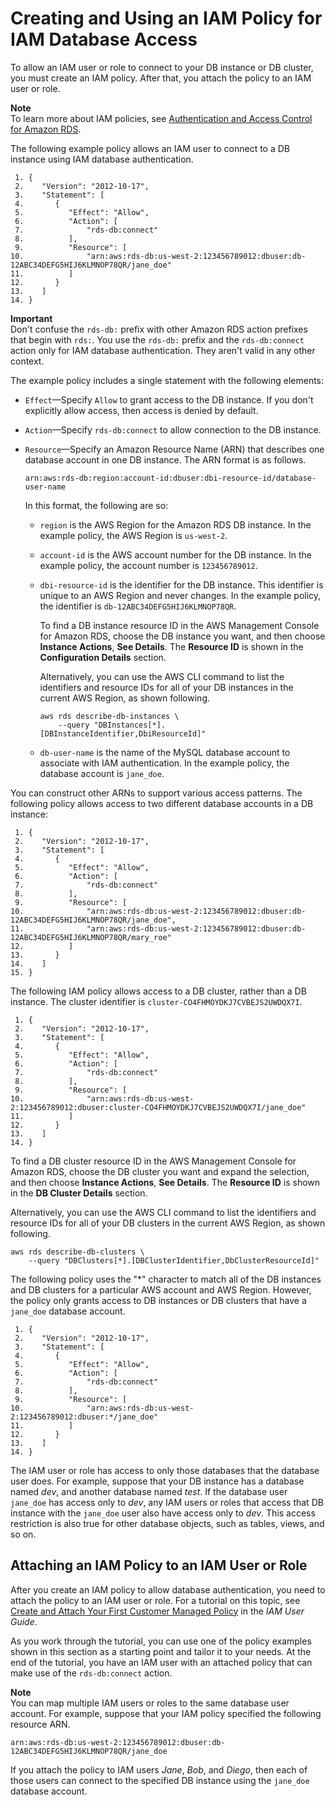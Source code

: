 # Creating and Using an IAM Policy for IAM Database Access<a name="UsingWithRDS.IAMDBAuth.IAMPolicy"></a>

To allow an IAM user or role to connect to your DB instance or DB cluster, you must create an IAM policy\. After that, you attach the policy to an IAM user or role\.

**Note**  
To learn more about IAM policies, see [Authentication and Access Control for Amazon RDS](UsingWithRDS.IAM.md)\.

The following example policy allows an IAM user to connect to a DB instance using IAM database authentication\.

```
 1. {
 2.    "Version": "2012-10-17",
 3.    "Statement": [
 4.       {
 5.          "Effect": "Allow",
 6.          "Action": [
 7.              "rds-db:connect"
 8.          ],
 9.          "Resource": [
10.              "arn:aws:rds-db:us-west-2:123456789012:dbuser:db-12ABC34DEFG5HIJ6KLMNOP78QR/jane_doe"
11.          ]
12.       }
13.    ]
14. }
```

**Important**  
Don't confuse the `rds-db:` prefix with other Amazon RDS action prefixes that begin with `rds:`\. You use the `rds-db:` prefix and the `rds-db:connect` action only for IAM database authentication\. They aren't valid in any other context\. 

The example policy includes a single statement with the following elements:
+ `Effect`—Specify `Allow` to grant access to the DB instance\. If you don't explicitly allow access, then access is denied by default\.
+ `Action`—Specify `rds-db:connect` to allow connection to the DB instance\.
+ `Resource`—Specify an Amazon Resource Name \(ARN\) that describes one database account in one DB instance\. The ARN format is as follows\.

  ```
  arn:aws:rds-db:region:account-id:dbuser:dbi-resource-id/database-user-name
  ```

  In this format, the following are so:
  + `region` is the AWS Region for the Amazon RDS DB instance\. In the example policy, the AWS Region is `us-west-2`\.
  + `account-id` is the AWS account number for the DB instance\. In the example policy, the account number is `123456789012`\.
  + `dbi-resource-id` is the identifier for the DB instance\. This identifier is unique to an AWS Region and never changes\. In the example policy, the identifier is `db-12ABC34DEFG5HIJ6KLMNOP78QR`\.

    To find a DB instance resource ID in the AWS Management Console for Amazon RDS, choose the DB instance you want, and then choose **Instance Actions**, **See Details**\. The **Resource ID** is shown in the **Configuration Details** section\.

    Alternatively, you can use the AWS CLI command to list the identifiers and resource IDs for all of your DB instances in the current AWS Region, as shown following\.

    ```
    aws rds describe-db-instances \
        --query "DBInstances[*].[DBInstanceIdentifier,DbiResourceId]"
    ```
  + `db-user-name` is the name of the MySQL database account to associate with IAM authentication\. In the example policy, the database account is `jane_doe`\.

You can construct other ARNs to support various access patterns\. The following policy allows access to two different database accounts in a DB instance:

```
 1. {
 2.    "Version": "2012-10-17",
 3.    "Statement": [
 4.       {
 5.          "Effect": "Allow",
 6.          "Action": [
 7.              "rds-db:connect"
 8.          ],
 9.          "Resource": [
10.              "arn:aws:rds-db:us-west-2:123456789012:dbuser:db-12ABC34DEFG5HIJ6KLMNOP78QR/jane_doe",
11.              "arn:aws:rds-db:us-west-2:123456789012:dbuser:db-12ABC34DEFG5HIJ6KLMNOP78QR/mary_roe"
12.          ]
13.       }
14.    ]
15. }
```

The following IAM policy allows access to a DB cluster, rather than a DB instance\. The cluster identifier is `cluster-CO4FHMOYDKJ7CVBEJS2UWDQX7I`\.

```
 1. {
 2.    "Version": "2012-10-17",
 3.    "Statement": [
 4.       {
 5.          "Effect": "Allow",
 6.          "Action": [
 7.              "rds-db:connect"
 8.          ],
 9.          "Resource": [
10.              "arn:aws:rds-db:us-west-2:123456789012:dbuser:cluster-CO4FHMOYDKJ7CVBEJS2UWDQX7I/jane_doe"
11.          ]
12.       }
13.    ]
14. }
```

To find a DB cluster resource ID in the AWS Management Console for Amazon RDS, choose the DB cluster you want and expand the selection, and then choose **Instance Actions**, **See Details**\. The **Resource ID** is shown in the **DB Cluster Details** section\.

Alternatively, you can use the AWS CLI command to list the identifiers and resource IDs for all of your DB clusters in the current AWS Region, as shown following\.

```
aws rds describe-db-clusters \
    --query "DBClusters[*].[DBClusterIdentifier,DbClusterResourceId]"
```

The following policy uses the "\*" character to match all of the DB instances and DB clusters for a particular AWS account and AWS Region\. However, the policy only grants access to DB instances or DB clusters that have a `jane_doe` database account\.

```
 1. {
 2.    "Version": "2012-10-17",
 3.    "Statement": [
 4.       {
 5.          "Effect": "Allow",
 6.          "Action": [
 7.              "rds-db:connect"
 8.          ],
 9.          "Resource": [
10.              "arn:aws:rds-db:us-west-2:123456789012:dbuser:*/jane_doe"
11.          ]
12.       }
13.    ]
14. }
```

The IAM user or role has access to only those databases that the database user does\. For example, suppose that your DB instance has a database named *dev*, and another database named *test*\. If the database user `jane_doe` has access only to *dev*, any IAM users or roles that access that DB instance with the `jane_doe` user also have access only to *dev*\. This access restriction is also true for other database objects, such as tables, views, and so on\.

## Attaching an IAM Policy to an IAM User or Role<a name="UsingWithRDS.IAMDBAuth.IAMPolicy.Attaching"></a>

After you create an IAM policy to allow database authentication, you need to attach the policy to an IAM user or role\. For a tutorial on this topic, see [ Create and Attach Your First Customer Managed Policy](http://docs.aws.amazon.com/IAM/latest/UserGuide/tutorial_managed-policies.html) in the *IAM User Guide*\.

As you work through the tutorial, you can use one of the policy examples shown in this section as a starting point and tailor it to your needs\. At the end of the tutorial, you have an IAM user with an attached policy that can make use of the `rds-db:connect` action\.

**Note**  
You can map multiple IAM users or roles to the same database user account\. For example, suppose that your IAM policy specified the following resource ARN\.  

```
arn:aws:rds-db:us-west-2:123456789012:dbuser:db-12ABC34DEFG5HIJ6KLMNOP78QR/jane_doe
```
If you attach the policy to IAM users *Jane*, *Bob*, and *Diego*, then each of those users can connect to the specified DB instance using the `jane_doe` database account\.